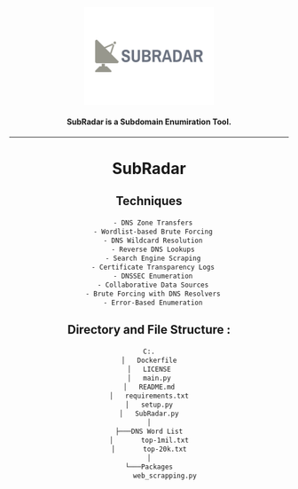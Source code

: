 <div align="center">
<p align="center">
  <img width="234" src="./Images/Logo.png"/>
  <h4> SubRadar is a Subdomain Enumiration Tool.</h4>
</p>

---

# SubRadar

## Techniques 
      - DNS Zone Transfers
      - Wordlist-based Brute Forcing
      - DNS Wildcard Resolution
      - Reverse DNS Lookups
      - Search Engine Scraping
      - Certificate Transparency Logs
      - DNSSEC Enumeration
      - Collaborative Data Sources
      - Brute Forcing with DNS Resolvers
      - Error-Based Enumeration
      
## Directory and File Structure :
```
C:.
│   Dockerfile
│   LICENSE
│   main.py
│   README.md
│   requirements.txt
│   setup.py
│   SubRadar.py
│
├───DNS Word List
│       top-1mil.txt
│       top-20k.txt
│
└───Packages
        web_scrapping.py
```

